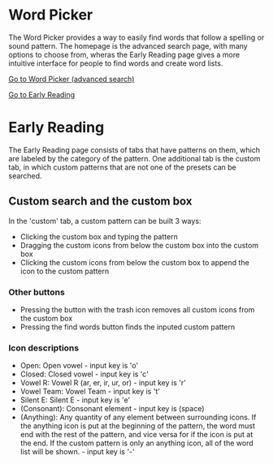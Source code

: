 # Word Picker

The Word Picker provides a way to easily find words that follow a spelling or sound pattern. The homepage is the advanced search page, with many options to choose from, wheras the Early Reading page gives a more intuitive interface for people to find words and create word lists.

[Go to Word Picker (advanced search)](http://www.thewordpicker.com)

[Go to Early Reading](http://www.thewordpicker.com/earlyreading)



# Early Reading

The Early Reading page consists of tabs that have patterns on them, which are labeled by the category of the pattern. One additional tab is the custom tab, in which custom patterns that are not one of the presets can be searched.

## Custom search and the custom box

In the 'custom' tab, a custom pattern can be built 3 ways:

- Clicking the custom box and typing the pattern
- Dragging the custom icons from below the custom box into the custom box
- Clicking the custom icons from below the custom box to append the icon to the custom pattern

### Other buttons
- Pressing the button with the trash icon removes all custom icons from the custom box
- Pressing the find words button finds the inputed custom pattern

### Icon descriptions
- Open: Open vowel - input key is 'o'
- Closed: Closed vowel - input key is 'c'
- Vowel R: Vowel R (ar, er, ir, ur, or) - input key is 'r'
- Vowel Team: Vowel Team - input key is 't'
- Silent E: Silent E - input key is 'e'
- (Consonant): Consonant element - input key is (space)
- (Anything): Any quantity of any element between surrounding icons. If the anything icon is put at the beginning of the pattern, the word must end with the rest of the pattern, and vice versa for if the icon is put at the end. If the custom pattern is only an anything icon, all of the word list will be shown. - input key is '-'
